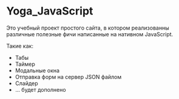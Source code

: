 # Yoga_JavaScript

Это учебный проект простого сайта, в котором реализованны различные полезные фичи написанные на нативном JavaScript.

Такие как:

- Табы
- Таймер
- Модальные окна
- Отправка форм на сервер JSON файлом
- Слайдер
- ... будет дополнено
